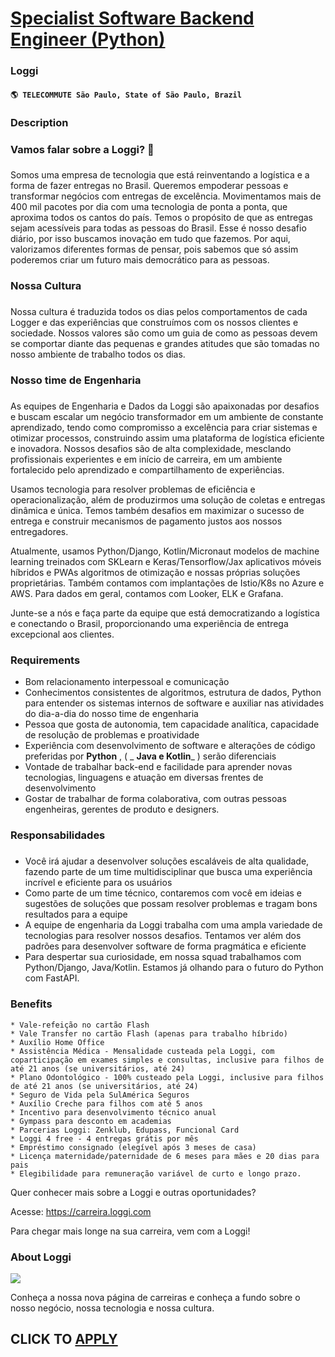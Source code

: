 # [Specialist Software Backend Engineer (Python)](https://www.remotewlb.com/apply/specialist-software-backend-engineer-python)  
### Loggi  
#### `🌎 TELECOMMUTE São Paulo, State of São Paulo, Brazil`  

### **Description**

### Vamos falar sobre a Loggi? 💙

###

Somos uma empresa de tecnologia que está reinventando a logística e a forma de fazer entregas no Brasil. Queremos empoderar pessoas e transformar negócios com entregas de excelência. Movimentamos mais de 400 mil pacotes por dia com uma tecnologia de ponta a ponta, que aproxima todos os cantos do país. Temos o propósito de que as entregas sejam acessíveis para todas as pessoas do Brasil. Esse é nosso desafio diário, por isso buscamos inovação em tudo que fazemos. Por aqui, valorizamos diferentes formas de pensar, pois sabemos que só assim poderemos criar um futuro mais democrático para as pessoas.  

### Nossa Cultura

###

Nossa cultura é traduzida todos os dias pelos comportamentos de cada Logger e das experiências que construímos com os nossos clientes e sociedade. Nossos valores são como um guia de como as pessoas devem se comportar diante das pequenas e grandes atitudes que são tomadas no nosso ambiente de trabalho todos os dias.  

### Nosso time de Engenharia

###

As equipes de Engenharia e Dados da Loggi são apaixonadas por desafios e buscam escalar um negócio transformador em um ambiente de constante aprendizado, tendo como compromisso a excelência para criar sistemas e otimizar processos, construindo assim uma plataforma de logística eficiente e inovadora. Nossos desafios são de alta complexidade, mesclando profissionais experientes e em início de carreira, em um ambiente fortalecido pelo aprendizado e compartilhamento de experiências.  

Usamos tecnologia para resolver problemas de eficiência e operacionalização, além de produzirmos uma solução de coletas e entregas dinâmica e única. Temos também desafios em maximizar o sucesso de entrega e construir mecanismos de pagamento justos aos nossos entregadores.  

Atualmente, usamos Python/Django, Kotlin/Micronaut modelos de machine learning treinados com SKLearn e Keras/Tensorflow/Jax aplicativos móveis híbridos e PWAs algoritmos de otimização e nossas próprias soluções proprietárias. Também contamos com implantações de Istio/K8s no Azure e AWS. Para dados em geral, contamos com Looker, ELK e Grafana.  

Junte-se a nós e faça parte da equipe que está democratizando a logística e conectando o Brasil, proporcionando uma experiência de entrega excepcional aos clientes.

###  **Requirements**

  * Bom relacionamento interpessoal e comunicação
  * Conhecimentos consistentes de algoritmos, estrutura de dados, Python para entender os sistemas internos de software e auxiliar nas atividades do dia-a-dia do nosso time de engenharia
  * Pessoa que gosta de autonomia, tem capacidade analítica, capacidade de resolução de problemas e proatividade
  * Experiência com desenvolvimento de software e alterações de código preferidas por **Python** , ( _ **Java e Kotlin**_ ) serão diferenciais
  * Vontade de trabalhar back-end e facilidade para aprender novas tecnologias, linguagens e atuação em diversas frentes de desenvolvimento
  * Gostar de trabalhar de forma colaborativa, com outras pessoas engenheiras, gerentes de produto e designers.

### Responsabilidades

###

  * Você irá ajudar a desenvolver soluções escaláveis de alta qualidade, fazendo parte de um time multidisciplinar que busca uma experiência incrível e eficiente para os usuários
  * Como parte de um time técnico, contaremos com você em ideias e sugestões de soluções que possam resolver problemas e tragam bons resultados para a equipe
  * A equipe de engenharia da Loggi trabalha com uma ampla variedade de tecnologias para resolver nossos desafios. Tentamos ver além dos padrões para desenvolver software de forma pragmática e eficiente
  * Para despertar sua curiosidade, em nossa squad trabalhamos com Python/Django, Java/Kotlin. Estamos já olhando para o futuro do Python com FastAPI.

### **Benefits**

    * Vale-refeição no cartão Flash
    * Vale Transfer no cartão Flash (apenas para trabalho híbrido)
    * Auxílio Home Office
    * Assistência Médica - Mensalidade custeada pela Loggi, com coparticipação em exames simples e consultas, inclusive para filhos de até 21 anos (se universitários, até 24)
    * Plano Odontológico - 100% custeado pela Loggi, inclusive para filhos de até 21 anos (se universitários, até 24)
    * Seguro de Vida pela SulAmérica Seguros
    * Auxílio Creche para filhos com até 5 anos
    * Incentivo para desenvolvimento técnico anual
    * Gympass para desconto em academias
    * Parcerias Loggi: Zenklub, Edupass, Funcional Card
    * Loggi 4 free - 4 entregas grátis por mês
    * Empréstimo consignado (elegível após 3 meses de casa)
    * Licença maternidade/paternidade de 6 meses para mães e 20 dias para pais
    * Elegibilidade para remuneração variável de curto e longo prazo.

Quer conhecer mais sobre a Loggi e outras oportunidades?

Acesse: https://carreira.loggi.com

Para chegar mais longe na sua carreira, vem com a Loggi!

###  **About Loggi**

![](https://workablehr.s3.amazonaws.com/uploads/photos/443994/995943afa7c1ce3978f66d272f54ec5c.png)

Conheça a nossa nova página de carreiras e conheça a fundo sobre o nosso negócio, nossa tecnologia e nossa cultura.

  
## CLICK TO [APPLY](https://www.remotewlb.com/apply/specialist-software-backend-engineer-python)

